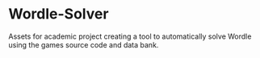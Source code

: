 # Wordle-Solver
Assets for academic project creating a tool to automatically solve Wordle using the games source code and data bank.
